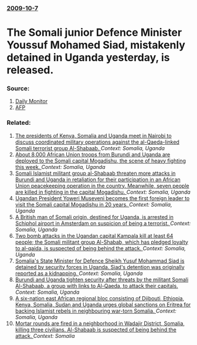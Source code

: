 ### [2009-10-7](/news/2009/10/7/index.md)

#  The Somali junior Defence Minister Youssuf Mohamed Siad, mistakenly detained in Uganda yesterday, is released. 




### Source:

1. [Daily Monitor](http://www.monitor.co.ug/artman/publish/news/Uganda_to_free_Somali_deputy_defense_minister_92531.shtml)
2. [AFP](http://www.google.com/hostednews/afp/article/ALeqM5jWu96xWZ3g7YBOMqDezMBBxK1nOA)

### Related:

1. [The presidents of Kenya, Somalia and Uganda meet in Nairobi to discuss coordinated military operations against the al-Qaeda-linked Somali terrorist group Al-Shabaab. ](/news/2011/11/17/the-presidents-of-kenya-somalia-and-uganda-meet-in-nairobi-to-discuss-coordinated-military-operations-against-the-al-qaeda-linked-somali-te.md) _Context: Somalia, Uganda_
2. [About 8,000 African Union troops from Burundi and Uganda are deployed to the Somali capital Mogadishu, the scene of heavy fighting this week. ](/news/2010/12/2/about-8-000-african-union-troops-from-burundi-and-uganda-are-deployed-to-the-somali-capital-mogadishu-the-scene-of-heavy-fighting-this-week.md) _Context: Somalia, Uganda_
3. [Somali Islamist militant group al-Shabaab threaten more attacks in Burundi and Uganda in retaliation for their participation in an African Union peacekeeping operation in the country. Meanwhile, seven people are killed in fighting in the capital Mogadishu. ](/news/2010/11/7/somali-islamist-militant-group-al-shabaab-threaten-more-attacks-in-burundi-and-uganda-in-retaliation-for-their-participation-in-an-african-u.md) _Context: Somalia, Uganda_
4. [Ugandan President Yoweri Museveni becomes the first foreign leader to visit the Somali capital Mogadishu in 20 years. ](/news/2010/11/28/ugandan-president-yoweri-museveni-becomes-the-first-foreign-leader-to-visit-the-somali-capital-mogadishu-in-20-years.md) _Context: Somalia, Uganda_
5. [A British man of Somali origin, destined for Uganda, is arrested in Schiphol airport in Amsterdam on suspicion of being a terrorist. ](/news/2010/09/19/a-british-man-of-somali-origin-destined-for-uganda-is-arrested-in-schiphol-airport-in-amsterdam-on-suspicion-of-being-a-terrorist.md) _Context: Somalia, Uganda_
6. [Two bomb attacks in the Ugandan capital Kampala kill at least 64 people; the Somali militant group Al-Shabab, which has pledged loyalty to al-qaida, is suspected of being behind the attack. ](/news/2010/07/11/two-bomb-attacks-in-the-ugandan-capital-kampala-kill-at-least-64-people-the-somali-militant-group-al-shabab-which-has-pledged-loyalty-to-a.md) _Context: Somalia, Uganda_
7. [ Somalia's State Minister for Defence Sheikh Yusuf Mohammad Siad is detained by security forces in Uganda. Siad's detention was originally reported as a kidnapping. ](/news/2009/10/6/somalia-s-state-minister-for-defence-sheikh-yusuf-mohammad-siad-is-detained-by-security-forces-in-uganda-siad-s-detention-was-originally-r.md) _Context: Somalia, Uganda_
8. [ Burundi and Uganda tighten security after threats by the militant Somali Al-Shabaab, a group with links to Al-Qaeda, to attack their capitals. ](/news/2009/10/27/burundi-and-uganda-tighten-security-after-threats-by-the-militant-somali-al-shabaab-a-group-with-links-to-al-qaeda-to-attack-their-capita.md) _Context: Somalia, Uganda_
9. [ A six-nation east African regional bloc consisting of Djibouti, Ethiopia, Kenya, Somalia, Sudan and Uganda urges global sanctions on Eritrea for backing Islamist rebels in neighbouring war-torn Somalia. ](/news/2009/09/19/a-six-nation-east-african-regional-bloc-consisting-of-djibouti-ethiopia-kenya-somalia-sudan-and-uganda-urges-global-sanctions-on-eritre.md) _Context: Somalia, Uganda_
10. [Mortar rounds are fired in a neighborhood in Wadajir District, Somalia, killing three civilians. Al-Shabaab is suspected of being behind the attack. ](/news/2017/04/7/mortar-rounds-are-fired-in-a-neighborhood-in-wadajir-district-somalia-killing-three-civilians-al-shabaab-is-suspected-of-being-behind-the.md) _Context: Somalia_
